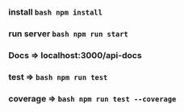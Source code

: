 ### install ```bash npm install```

### run server ```bash npm run start```

### Docs => localhost:3000/api-docs

### test =>  ```bash npm run test```

### coverage =>  ```bash npm run test --coverage```